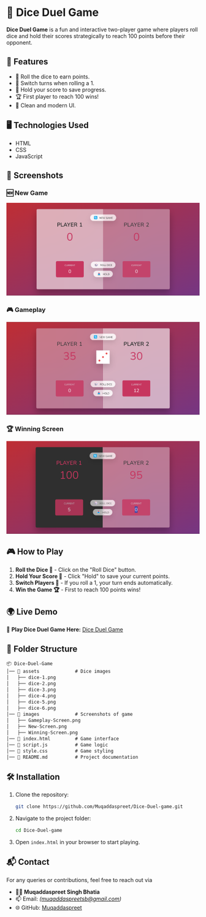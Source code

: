 # 🎲 Dice Duel Game

**Dice Duel Game** is a fun and interactive two-player game where players roll dice and hold their scores strategically to reach 100 points before their opponent.

## 🚀 Features
- 🎲 Roll the dice to earn points.
- 🔄 Switch turns when rolling a 1.
- 💾 Hold your score to save progress.
- 🏆 First player to reach 100 wins!
- 🎨 Clean and modern UI.

## 🖥️ Technologies Used
- HTML
- CSS
- JavaScript

## 📸 Screenshots
### 🆕 New Game
![New Game Screen](./images/New-Screen.png)

### 🎮 Gameplay
![Gameplay Screen](./images/Gameplay-Screen.png)

### 🏆 Winning Screen
![Winning Screen](./images/Winning-Screen.png)

## 🎮 How to Play
1. **Roll the Dice 🎲** - Click on the "Roll Dice" button.
2. **Hold Your Score 🏅** - Click "Hold" to save your current points.
3. **Switch Players 🔄** - If you roll a 1, your turn ends automatically.
4. **Win the Game 🏆** - First to reach 100 points wins!

## 🌍 Live Demo
🔗 **Play Dice Duel Game Here:** [Dice Duel Game](https://dice-duel-games.netlify.app/)

## 📂 Folder Structure
```
📦 Dice-Duel-Game
│── 📂 assets             # Dice images
│   ├── dice-1.png
│   ├── dice-2.png
│   ├── dice-3.png
│   ├── dice-4.png
│   ├── dice-5.png
│   ├── dice-6.png
│── 📂 images             # Screenshots of game
│   ├── Gameplay-Screen.png
│   ├── New-Screen.png
│   ├── Winning-Screen.png
│── 📜 index.html         # Game interface
│── 📜 script.js          # Game logic
│── 📜 style.css          # Game styling
│── 📜 README.md          # Project documentation
```

## 🛠️ Installation
1. Clone the repository:
   ```sh
   git clone https://github.com/Muqaddaspreet/Dice-Duel-game.git
   ```
2. Navigate to the project folder:
   ```sh
   cd Dice-Duel-game
   ```
3. Open `index.html` in your browser to start playing.

## 📬 Contact
For any queries or contributions, feel free to reach out via
- 👨‍💻 **Muqaddaspreet Singh Bhatia**
- 📫 Email: *(muqaddaspreetsb@gmail.com)*
- 🌐 GitHub: [Muqaddaspreet](https://github.com/Muqaddaspreet)
